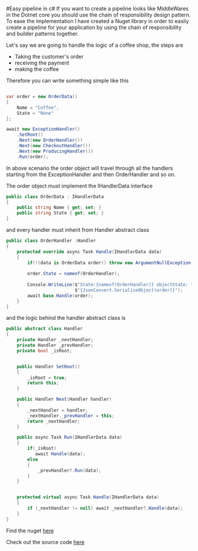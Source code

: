 #Easy pipeline in c#
If you want to create a pipeline looks like MiddleWares in the Dotnet core you should use the chain of responsibility design pattern. To ease the implementation I have created a Nuget library in order to easily create a pipeline for your application by using the chain of responsibility and builder patterns together.

Let's say we are going to handle the logic of a coffee shop, the steps are 
* Taking the customer's order 
* receiving the payment 
* making the coffee 

Therefore you can write something simple like this 

```c#

var order = new OrderData()
{
    Name = "Coffee",
    State = "None"
};

await new ExceptionHandler()
    .SetRoot()
    .Next(new OrderHandler())
    .Next(new CheckoutHandler())
    .Next(new ProducingHandler())
    .Run(order);
```

In above scenario the order object will travel through all the handlers starting from the ExceptionHandler and then OrderHandler and so on.

The order object must implement the IHandlerData interface 
```c#
public class OrderData : IHandlerData
{
    public string Name { get; set; }
    public string State { get; set; }
}
```
and every handler must inherit from Handler abstract class
```c#
public class OrderHandler :Handler
{
    protected override async Task Handle(IHandlerData data)
    {
        if(!(data is OrderData order)) throw new ArgumentNullException();
        
        order.State = nameof(OrderHandler);
        
        Console.WriteLine($"State:{nameof(OrderHandler)} objectState: " +
                          $"{JsonConvert.SerializeObject(order)}");
        await base.Handle(order);
    }
}
```

and the logic behind the handler abstract class is 
```c#
public abstract class Handler
{
    private Handler _nextHandler;
    private Handler _prevHandler;
    private bool _isRoot;


    public Handler SetRoot()
    {
        _isRoot = true;
        return this;
    }

    public Handler Next(Handler handler)
    {
        _nextHandler = handler;
        _nextHandler._prevHandler = this;
        return _nextHandler;
    }

    public async Task Run(IHandlerData data)
    {
        if(_isRoot)
           await Handle(data);
        else
        {
            _prevHandler?.Run(data);
        }
    }


    protected virtual async Task Handle(IHandlerData data)
    {
        if (_nextHandler != null) await _nextHandler?.Handle(data);
    }
}
```

Find the nuget [here](https://www.nuget.org/packages/EasyPipeLine)
 
Check out the source code [here](https://github.com/alicommit-malp/com.appelinda.nuget.EasyPipeLine) 

